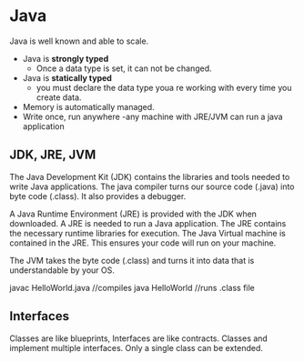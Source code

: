 # Java
Java is well known and able to scale.
- Java is **strongly typed**
    - Once a data type is set, it can not be changed.
- Java is **statically typed**
    - you must declare the data type youa re working with every time you create data.
- Memory is automatically managed.
- Write once, run anywhere
    -any machine with JRE/JVM can run a java application

## JDK, JRE, JVM
The Java Development Kit (JDK) contains the libraries and tools needed to write Java applications. The java compiler turns our source code (.java) into byte code (.class). It also provides a debugger.

A Java Runtime Environment (JRE) is provided with the JDK when downloaded. A JRE is needed to run a Java application. The JRE contains the necessary runtime libraries for execution. The Java Virtual machine is contained in the JRE. This ensures your code will run on your machine.

The JVM takes the byte code (.class) and turns it into data that is understandable by your OS.

javac HelloWorld.java
//compiles
java HelloWorld
//runs .class file

## Interfaces
Classes are like blueprints, Interfaces are like contracts. Classes and implement multiple interfaces. Only a single class can be extended.